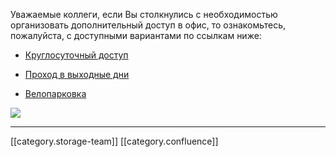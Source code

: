 Уважаемые коллеги, если Вы столкнулись с необходимостью организовать дополнительный доступ в офис, то ознакомьтесь, пожалуйста, с доступными вариантами по ссылкам ниже:


* [Круглосуточный доступ](http://wiki/pages/viewpage.action?pageId=727023658&src=contextnavpagetreemode)


* [Проход в выходные дни](http://wiki/pages/viewpage.action?pageId=727023660&src=contextnavpagetreemode)


* [Велопарковка](http://wiki/pages/viewpage.action?pageId=727023662&src=contextnavpagetreemode)

![](images/storage/Picture4.jpg)



*****

[[category.storage-team]] 
[[category.confluence]] 
